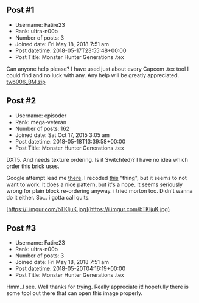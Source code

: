 ## Post #1
- Username: Fatire23
- Rank: ultra-n00b
- Number of posts: 3
- Joined date: Fri May 18, 2018 7:51 am
- Post datetime: 2018-05-17T23:55:48+00:00
- Post Title: Monster Hunter Generations .tex

Can anyone help please? I have used just about every Capcom .tex tool I could find and no luck with any. Any help will be greatly appreciated.
[two006_BM.zip](https://xentaxbackup.github.io/file/14369_two006_BM.zip)
## Post #2
- Username: episoder
- Rank: mega-veteran
- Number of posts: 162
- Joined date: Sat Oct 17, 2015 3:05 am
- Post datetime: 2018-05-18T13:39:58+00:00
- Post Title: Monster Hunter Generations .tex

DXT5. And needs texture ordering. Is it Switch(ed)? I have no idea which order this brick uses.

Google attempt lead me [there](https://www.vg-resource.com/thread-31389.html). I recoded [this](https://github.com/gdkchan/BnTxx/blob/master/BnTxx/BlockLinearSwizzle.cs) "thing", but it seems to not want to work. It does a nice pattern, but it's a nope. It seems seriously wrong for plain block re-ordering anyway. i tried morton too. Didn't wanna do it either. So... i gotta call quits. 

[https://i.imgur.com/bTKljuK.jpg](https://i.imgur.com/bTKljuK.jpg)
## Post #3
- Username: Fatire23
- Rank: ultra-n00b
- Number of posts: 3
- Joined date: Fri May 18, 2018 7:51 am
- Post datetime: 2018-05-20T04:16:19+00:00
- Post Title: Monster Hunter Generations .tex

Hmm..I see. Well thanks for trying. Really appreciate it! hopefully there is some tool out there that can open this image properly.

